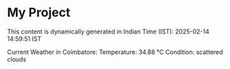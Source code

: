 # My Project

This content is dynamically generated in Indian Time (IST): 2025-02-14 14:59:51 IST


Current Weather in Coimbatore:
Temperature: 34.88 °C
Condition: scattered clouds
